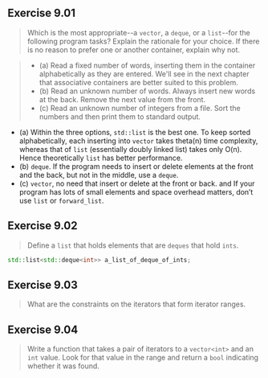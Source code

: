 ## Exercise 9.01

> Which is the most appropriate--a `vector`, a `deque`, or a `list`--for the following program tasks? Explain the
> rationale for your choice. If there is no reason to prefer one or another container, explain why not.

> - (a) Read a fixed number of words, inserting them in the container alphabetically as they are entered. We'll see in the next chapter that associative containers are better suited to this problem.
> - (b) Read an unknown number of words. Always insert new words at the back. Remove the next value from the front.
> - (c) Read an unknown number of integers from a file. Sort the numbers and then print them to standard output.

- (a) Within the three options, `std::list` is the best one. To keep sorted alphabetically, each inserting into `vector` takes theta(n) time complexity, whereas that of `list` (essentially doubly linked list) takes only O(n). Hence theoretically `list` has better performance.
- (b) `deque`. If the program needs to insert or delete elements at the front and the back, but not in the middle, use a `deque`.
- (c) `vector`, no need that insert or delete at the front or back. and If your program has lots of small elements and space overhead matters, don’t use `list` or `forward_list`.


## Exercise 9.02

> Define a `list` that holds elements that are `deques` that hold `ints`.

```cpp
std::list<std::deque<int>> a_list_of_deque_of_ints;
```

## Exercise 9.03

> What are the constraints on the iterators that form iterator ranges.

## Exercise 9.04

> Write a function that takes a pair of iterators to a `vector<int>` and an `int` value. Look for that value in the
> range and return a `bool` indicating whether it was found.




